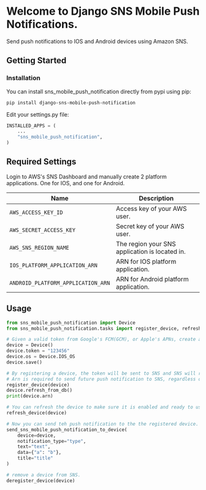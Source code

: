 # Welcome to Django SNS Mobile Push Notifications.

Send push notifications to IOS and Android devices using Amazon SNS.

## Getting Started

### Installation

You can install sns_mobile_push_notification directly from pypi using pip:
```zsh
pip install django-sns-mobile-push-notification
```


Edit your settings.py file:

```python
INSTALLED_APPS = (
    ...
    "sns_mobile_push_notification",
)
```

## Required Settings

Login to AWS's SNS Dashboard and manually create 2 platform applications. One for IOS, and one for Android.

| Name | Description |
|------|-------------|
| ``AWS_ACCESS_KEY_ID`` | Access key of your AWS user. |
| ``AWS_SECRET_ACCESS_KEY`` | Secret key of your AWS user. |
| ``AWS_SNS_REGION_NAME`` | The region your SNS application is located in. |
| ``IOS_PLATFORM_APPLICATION_ARN`` | ARN for IOS platform application. |
| ``ANDROID_PLATFORM_APPLICATION_ARN`` | ARN for Android platform application. |


## Usage
```python
from sns_mobile_push_notification import Device
from sns_mobile_push_notification.tasks import register_device, refresh_device, send_sns_mobile_push_notification_to_device, deregister_device

# Given a valid token from Google's FCM(GCM), or Apple's APNs, create a device object.
device = Device()
device.token = "123456"
device.os = Device.IOS_OS
device.save()

# By registering a device, the token will be sent to SNS and SNS will return an ARN key which will be saved in the device object.
# Arn is required to send future push notification to SNS, regardless of the device type.
register_device(device)
device.refresh_from_db()
print(device.arn)

# You can refresh the device to make sure it is enabled and ready to use.
refresh_device(device)

# Now you can send teh push notification to the the registered device.
send_sns_mobile_push_notification_to_device(
    device=device,
    notification_type="type",
    text="text",
    data={"a": "b"},
    title="title"
)

# remove a device from SNS.
deregister_device(device)
```
